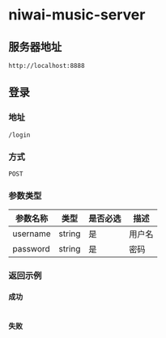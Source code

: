 # niwai-music-server

## 服务器地址

```
http://localhost:8888
```

## 登录

### 地址

```
/login
```

### 方式

```
POST
```

### 参数类型

| 参数名称 | 类型   | 是否必选 | 描述   |
| -------- | ------ | -------- | ------ |
| username | string | 是       | 用户名 |
| password | string | 是       | 密码   |

### 返回示例

#### 成功

```json

```

#### 失败

```json

```



